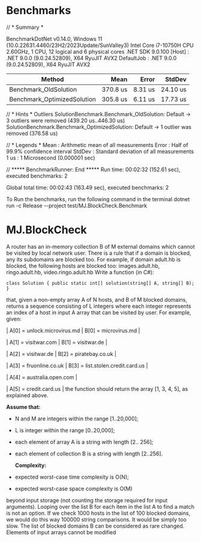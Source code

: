 # Benchmarks
// * Summary *

BenchmarkDotNet v0.14.0, Windows 11 (10.0.22631.4460/23H2/2023Update/SunValley3)
Intel Core i7-10750H CPU 2.60GHz, 1 CPU, 12 logical and 6 physical cores
.NET SDK 9.0.100
  [Host]     : .NET 9.0.0 (9.0.24.52809), X64 RyuJIT AVX2
  DefaultJob : .NET 9.0.0 (9.0.24.52809), X64 RyuJIT AVX2


| Method                      | Mean     | Error   | StdDev   |
|---------------------------- |---------:|--------:|---------:|
| Benchmark_OldSolution       | 370.8 us | 8.31 us | 24.10 us |
| Benchmark_OptimizedSolution | 305.8 us | 6.11 us | 17.73 us |

// * Hints *
Outliers
  SolutionBenchmark.Benchmark_OldSolution: Default       -> 3 outliers were removed (439.20 us..446.30 us)
  SolutionBenchmark.Benchmark_OptimizedSolution: Default -> 1 outlier  was  removed (376.58 us)

// * Legends *
  Mean   : Arithmetic mean of all measurements
  Error  : Half of 99.9% confidence interval
  StdDev : Standard deviation of all measurements
  1 us   : 1 Microsecond (0.000001 sec)

// ***** BenchmarkRunner: End *****
Run time: 00:02:32 (152.61 sec), executed benchmarks: 2

Global total time: 00:02:43 (163.49 sec), executed benchmarks: 2

To Run the benchmarks, run the following command in the terminal
	dotnet run -c Release --project test/MJ.BlockCheck.Benchmark

# MJ.BlockCheck
 
A router has an in-memory collection B of M external domains which cannot be visited by local network user. There is a rule that if a domain is blocked, any its subdomains are blocked too. For example, if domain adult.hb is blocked, the following hosts are blocked too: images.adult.hb, ringo.adult.hb, video.ringo.adult.hb Write a function (in C#): 

`class Solution { public static int[] solution(string[] A, string[] B); }` 

that, given a non-empty array A of N hosts, and B of M blocked domains, returns a sequence consisting of L integers where each integer represents an index of a host in input A array that can be visited by user. For example, given: 

| A[0] = unlock.microvirus.md | B[0] = microvirus.md					 |

| A[1] = visitwar.com   		       |   B[1] = visitwar.de						 |

| A[2] = visitwar.de 		           |    B[2] = piratebay.co.uk				 |

| A[3] = fruonline.co.uk		       |    B[3] = list.stolen.credit.card.us |

| A[4] = australia.open.com     |													

| A[5] = credit.card.us	           |
 the function should return the array [1, 3, 4, 5], as explained above. 

 **Assume that:** 

 - N and M are integers within the range [1..20,000];
 - L is integer within the range [0..20,000];
 - each element of array A is a string with length [2.. 256];
 - each element of collection B is a string with length [2..256].

   **Complexity:**

 - expected worst-case time complexity is O(N);

 - expected worst-case space complexity is O(M)

beyond input storage (not counting the storage required for input arguments). Looping over the list B for each item in the list A to find a match is not an option. If we check 1000 hosts in the list of 100 blocked domains, we would do this way 100000 string comparisons. It would be simply too slow. The list of blocked domains B can be considered as rare changed. Elements of input arrays cannot be modified